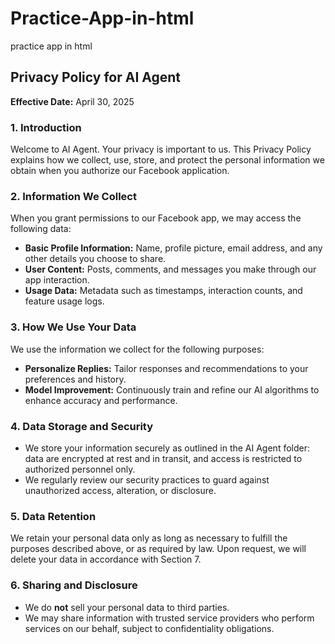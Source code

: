 # Practice-App-in-html
practice app in html

## Privacy Policy for AI Agent

**Effective Date:** April 30, 2025

### 1. Introduction

Welcome to AI Agent. Your privacy is important to us. This Privacy Policy explains how we collect, use, store, and protect the personal information we obtain when you authorize our Facebook application.

### 2. Information We Collect

When you grant permissions to our Facebook app, we may access the following data:

* **Basic Profile Information:** Name, profile picture, email address, and any other details you choose to share.
* **User Content:** Posts, comments, and messages you make through our app interaction.
* **Usage Data:** Metadata such as timestamps, interaction counts, and feature usage logs.

### 3. How We Use Your Data

We use the information we collect for the following purposes:

* **Personalize Replies:** Tailor responses and recommendations to your preferences and history.
* **Model Improvement:** Continuously train and refine our AI algorithms to enhance accuracy and performance.

### 4. Data Storage and Security

* We store your information securely as outlined in the AI Agent folder: data are encrypted at rest and in transit, and access is restricted to authorized personnel only.
* We regularly review our security practices to guard against unauthorized access, alteration, or disclosure.

### 5. Data Retention

We retain your personal data only as long as necessary to fulfill the purposes described above, or as required by law. Upon request, we will delete your data in accordance with Section 7.

### 6. Sharing and Disclosure

* We do **not** sell your personal data to third parties.
* We may share information with trusted service providers who perform services on our behalf, subject to confidentiality obligations.

